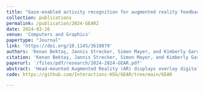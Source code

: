 ```yaml
---
title: "Gaze-enabled activity recognition for augmented reality feedback"
collection: publications
permalink: /publication/2024-GEAR2
date: 2024-03-16
venue: 'Computers and Graphics'
papertype: "Journal"
link: 'https://doi.org/10.1145/3610879' 
authors: 'Kenan Bektaş, Jannis Strecker, Simon Mayer, and Kimberly Garcia'
citation: 'Kenan Bektaş, Jannis Strecker, Simon Mayer, and Kimberly Garcia. 2024. Gaze-enabled activity recognition for augmented reality feedback. Computers & Graphics (March 2024), 103909. https://doi.org/10.1016/j.cag.2024.103909'
paperurl: '/files/pdf/research/2024-2024-GEAR.pdf'
abstract: 'Head-mounted Augmented Reality (AR) displays overlay digital information on physical objects. Through eye tracking, they provide insights into user attention, intentions, and activities, and allow novel interaction methods based on this information. However, in physical environments, the implications of using gaze-enabled AR for human activity recognition have not been explored in detail. In an experimental study with the Microsoft HoloLens 2, we collected gaze data from 20 users while they performed three activities: Reading a text, Inspecting a device, and Searching for an object. We trained machine learning models (SVM, Random Forest, Extremely Randomized Trees) with extracted features and achieved up to 89.6% activity-recognition accuracy. Based on the recognized activity, our system—GEAR—then provides users with relevant AR feedback. Due to the sensitivity of the personal (gaze) data GEAR collects, the system further incorporates a novel solution based on the Solid specification for giving users fine-grained control over the sharing of their data. The provided code and anonymized datasets may be used to reproduce and extend our findings, and as teaching material.'
code: https://github.com/Interactions-HSG/GEAR/tree/main/GEAR

---
```



